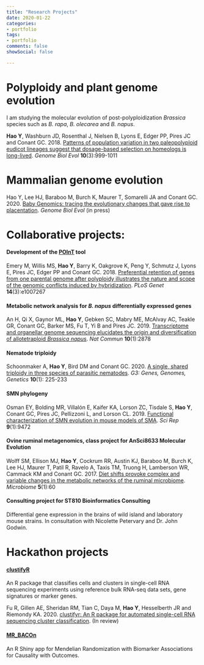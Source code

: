 ```yaml
---
title: "Research Projects"
date: 2020-01-22
categories:
- portfolio
tags:
- portfolio
comments: false
showSocial: false

---
```


<!--more-->

# Polyploidy and plant genome evolution
I am studying the molecular evolution of post-polyploidization *Brassica* species such as *B. rapa*, *B. olecarea* and *B. napus*.

**Hao Y**, Washburn JD, Rosenthal J, Nielsen B, Lyons E, Edger PP, Pires JC and Conant GC. 2018. [Patterns of population variation in two paleopolyploid eudicot lineages suggest that dosage-based selection on homeologs is long-lived](https://academic.oup.com/gbe/article/10/3/999/4943970). *Genome Biol Evol* **10**(3):999-1011<br>


# Mammalian genome evolution
Hao Y, Lee HJ, Baraboo M, Burch K, Maurer T, Somarelli JA and Conant GC. 2020. [Baby Genomics: tracing the evolutionary changes that gave rise to placentation](https://academic.oup.com/gbe/advance-article/doi/10.1093/gbe/evaa026/5735468). *Genome Biol Evol* (in press)<br>


# Collaborative projects:

#### Development of the [POInT](https://github.com/gconant0/POInT) tool
Emery M, Willis MS, **Hao Y**, Barry K, Oakgrove K, Peng Y, Schmutz J, Lyons E, Pires JC, Edger PP and Conant GC. 2018. [Preferential retention of genes from one parental genome after polyploidy illustrates the nature and scope of the genomic conflicts induced by hybridization](http://journals.plos.org/plosgenetics/article?id=10.1371/journal.pgen.1007267). *PLoS Genet* **14**(3):e1007267<br>

#### Metabolic network analysis for *B. napus* differentially expressed genes
An H, Qi X, Gaynor ML, **Hao Y**, Gebken SC, Mabry ME, McAlvay AC, Teakle GR, Conant GC, Barker MS, Fu T, Yi B and Pires JC. 2019. [Transcriptome and organellar genome sequencing elucidates the origin and diversification of allotetraploid *Brassica napus*](https://www.nature.com/articles/s41467-019-10757-1). *Nat Commun* **10**(1):2878<br>


#### Nematode triploidy
Schoonmaker A, **Hao Y**, Bird DM and Conant GC. 2020. [A single, shared triploidy in three species of parasitic nematodes](https://www.g3journal.org/content/10/1/225.abstract). *G3: Genes, Genomes, Genetics* **10**(1):  225-233

#### SMN phylogeny
Osman EY, Bolding MR, Villalón E, Kaifer KA, Lorson ZC, Tisdale S, **Hao Y**, Conant GC, Pires JC, Pellizzoni L, and Lorson CL. 2019. [Functional characterization of SMN evolution in mouse models of SMA](https://www.nature.com/articles/s41598-019-45822-8). *Sci Rep* **9**(1):9472

#### Ovine ruminal metagenomics, class project for AnSci8633 Molecular Evolution
Wolff SM, Ellison MJ, **Hao Y**, Cockrum RR, Austin KJ, Baraboo M, Burch K, Lee HJ, Maurer T, Patil R, Ravelo A, Taxis TM, Truong H, Lamberson WR, Cammack KM and Conant GC. 2017. [Diet shifts provoke complex and variable changes in the metabolic networks of the ruminal microbiome](https://microbiomejournal.biomedcentral.com/articles/10.1186/s40168-017-0274-6). *Microbiome* **5**(1):60

#### Consulting project for ST810 Bioinformatics Consulting
Differential gene expression in the brains of wild island and laboratory mouse strains. In consultation with Nicolette Petervary and Dr. John Godwin.<br>

# Hackathon projects
#### [clustifyR](https://rnabioco.github.io/clustifyR/)
An R package that classifies cells and clusters in single-cell RNA sequencing experiments using reference bulk RNA-seq data sets, gene signatures or marker genes. <br>

Fu R, Gillen AE, Sheridan RM, Tian C, Daya M, **Hao Y**, Hesselberth JR and Riemondy KA. 2020. [clustifyr: An R package for automated single-cell RNA sequencing cluster classification](https://www.biorxiv.org/content/10.1101/855064v1.full). (In review)

#### [MR_BACOn](https://github.com/NCBI-Hackathons/MR_BACOn)
An R Shiny app for Mendelian Randomization with Biomarker Associations for Causality with Outcomes. <br>


